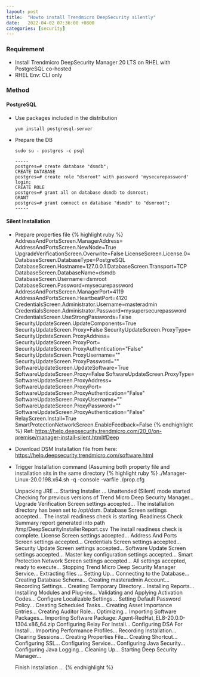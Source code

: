 ```yaml
---
layout: post
title:  "Howto install Trendmicro DeepSecurity silently"
date:   2022-04-02 07:36:00 +0800
categories: [security]
---
```

### Requirement
- Install Trendmicro DeepSecurity Manager 20 LTS on RHEL with PostgreSQL co-hosted
- RHEL Env: CLI only

### Method
#### PostgreSQL
- Use packages included in the distribution

  ```
  yum install postgresql-server
  ```
- Prepare the DB

  ```
  sudo su - postgres -c psql

  -----
  postgres=# create database "dsmdb";
  CREATE DATABASE
  postgres=# create role "dsmroot" with password 'mysecurepassword' login;
  CREATE ROLE
  postgres=# grant all on database dsmdb to dsmroot;
  GRANT
  postgres=# grant connect on database "dsmdb" to "dsmroot";
  -----
  ```

#### Silent Installation
- Prepare properties file
  {% highlight ruby %}
  AddressAndPortsScreen.ManagerAddress=<Your Server IP>
  AddressAndPortsScreen.NewNode=True
  UpgradeVerificationScreen.Overwrite=False
  LicenseScreen.License.0=<Your License ID>
  DatabaseScreen.DatabaseType=PostgreSQL
  DatabaseScreen.Hostname=127.0.0.1
  DatabaseScreen.Transport=TCP
  DatabaseScreen.DatabaseName=dsmdb
  DatabaseScreen.Username=dsmroot
  DatabaseScreen.Password=mysecurepassword
  AddressAndPortsScreen.ManagerPort=4119
  AddressAndPortsScreen.HeartbeatPort=4120
  CredentialsScreen.Administrator.Username=masteradmin
  CredentialsScreen.Administrator.Password=mysupersecurepassword
  CredentialsScreen.UseStrongPasswords=False
  SecurityUpdateScreen.UpdateComponents=True
  SecurityUpdateScreen.Proxy=False
  SecurityUpdateScreen.ProxyType=
  SecurityUpdateScreen.ProxyAddress=
  SecurityUpdateScreen.ProxyPort=
  SecurityUpdateScreen.ProxyAuthentication="False"
  SecurityUpdateScreen.ProxyUsername=""
  SecurityUpdateScreen.ProxyPassword=""
  SoftwareUpdateScreen.UpdateSoftware=True
  SoftwareUpdateScreen.Proxy=False
  SoftwareUpdateScreen.ProxyType=
  SoftwareUpdateScreen.ProxyAddress=
  SoftwareUpdateScreen.ProxyPort=
  SoftwareUpdateScreen.ProxyAuthentication="False"
  SoftwareUpdateScreen.ProxyUsername=""
  SoftwareUpdateScreen.ProxyPassword=""
  SoftwareUpdateScreen.ProxyAuthentication="False"
  RelayScreen.Install=True
  SmartProtectionNetworkScreen.EnableFeedback=False
  {% endhighlight %}
  Ref: https://help.deepsecurity.trendmicro.com/20_0/on-premise/manager-install-silent.html#Deep

- Download DSM Installation file from here: https://help.deepsecurity.trendmicro.com/software.html
- Trigger Installation command (Assuming both property file and installation sits in the same directory
  {% highlight ruby %}
  ./Manager-Linux-20.0.198.x64.sh -q -console -varfile ./prop.cfg

  Unpacking JRE ...
  Starting Installer ...
  Unattended (Silent) mode started
  Checking for previous versions of Trend Micro Deep Security Manager...
  Upgrade Verification Screen settings accepted...
  The installation directory has been set to /opt/dsm.
  Database Screen settings accepted...
  The install readiness check is starting.
  Readiness Check Summary report generated into path /tmp/DeepSecurityInstallerReport.csv
  The install readiness check is complete.
  License Screen settings accepted...
  Address And Ports Screen settings accepted...
  Credentials Screen settings accepted...
  Security Update Screen settings accepted...
  Software Update Screen settings accepted...
  Master key configuration settings accepted...
  Smart Protection Network Screen settings accepted...
  All settings accepted, ready to execute...
  Stopping Trend Micro Deep Security Manager Service...
  Extracting files ...
  Setting Up...
  Connecting to the Database...
  Creating Database Schema...
  Creating masteradmin Account...
  Recording Settings...
  Creating Temporary Directory...
  Installing Reports...
  Installing Modules and Plug-ins...
  Validating and Applying Activation Codes...
  Configure Localizable Settings...
  Setting Default Password Policy...
  Creating Scheduled Tasks...
  Creating Asset Importance Entries...
  Creating Auditor Role...
  Optimizing...
  Importing Software Packages...
  Importing Software Package: Agent-RedHat_EL8-20.0.0-1304.x86_64.zip
  Configuring Relay For Install...
  Configuring DSA For Install...
  Importing Performance Profiles...
  Recording Installation...
  Clearing Sessions...
  Creating Properties File...
  Creating Shortcut...
  Configuring SSL...
  Configuring Service...
  Configuring Java Security...
  Configuring Java Logging...
  Cleaning Up...
  Starting Deep Security Manager...

  Finish Installation ...
  {% endhighlight %}
